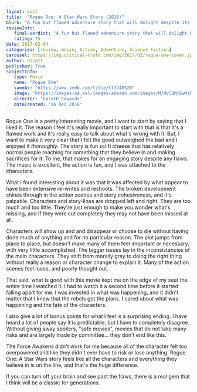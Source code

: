 ```yaml
---
layout: post
title:  "Rogue One: A Star Wars Story (2016)"
blurb: "A fun but flawed adventure story that will delight despite its failings."
reviewInfo:
   final-verdict: "A fun but flawed adventure story that will delight despite its failings."
   rating: 75
date: 2017-02-04
categories: [review, movie, Action, Adventure, Science Fiction]
carousel: https://img.critical-truth.com/img/2017/02/rogue-one-cover.jpg
author: dscott
published: True
subjectInfo:
   type: Movie
   name: "Rogue One"
   sameAs: "https://www.imdb.com/title/tt3748528"
   image: "https://images-na.ssl-images-amazon.com/images/M/MV5BMjEwMzMxODIzOV5BMl5BanBnXkFtZTgwNzg3OTAzMDI@._V1_SX300.jpg"
   director: "Gareth Edwards"
   dateCreated: "16 Dec 2016"
---
```


Rogue One is a pretty interesting movie, and I want to start by saying that I liked it. The reason I feel it's really important to start with that is that it's a flawed work and it's really easy to talk about what's wrong with it. But, I want to make it very clear that I felt the good outweighed the bad and I enjoyed it *thoroughly*. The story is fun sci fi cheese that has relatively normal people reaching for something that they believe in and making sacrifices for it. To me, that makes for an engaging story despite any flaws. The music is excellent, the action is fun, and I was attached to the characters.

What I found interesting about it was that it was affected by what appear to have been extensive re-writes and reshoots. The broken development shines through in the action scenes and story cohesiveness, and it's palpable. Characters and story-lines are dropped left and right. They are too much and too little. They're just enough to make you wonder what's missing, and if they were cut completely they may not have been missed at all.

Characters will show up and and disappear or choose to die without having done much of anything and for no particular reason. The plot jumps from place to place, but doesn't make many of them feel important or necessary, with very little accomplished. The bigger issues lay in the inconsistancies of the  main characters. They shift from morally gray to doing the right thing without really a reason or character change to explain it. Many of the action scenes feel loose, and poorly thought out.

That said, what is good with this movie kept me on the edge of my seat the entire time I watched it. I had to watch it a second time before it started falling apart for me. I was invested in what was happening, and it didn't matter that I knew that the rebels got the plans. I cared about what was happening and the fate of the characters. 

I also give a lot of bonus points for what I feel is a surprising ending. I have heard a lot of people say it is predictable, but I have to completely disagree. Without giving away spoilers, "safe movies", movies that do not take many risks and are largely made by committee... they don't end like this.

The Force Awakens didn't work for me because all of the character felt too overpowered and like they didn't ever have to risk or lose anything. Rogue One: A Star Wars story feels like all the characters and everything they believe in is on the line, and that's the huge difference. 

If you can turn off your brain and see past the flaws, there is a real gem that I think will be a classic for generations. 